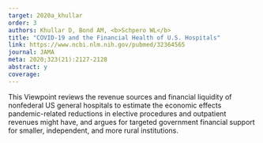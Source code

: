 ```yaml
---
target: 2020a_khullar
order: 3
authors: Khullar D, Bond AM, <b>Schpero WL</b>
title: "COVID-19 and the Financial Health of U.S. Hospitals"
link: https://www.ncbi.nlm.nih.gov/pubmed/32364565
journal: JAMA
meta: 2020;323(21):2127-2128
abstract: y
coverage:
---
```

This Viewpoint reviews the revenue sources and financial liquidity of nonfederal US general hospitals to estimate the economic effects pandemic-related reductions in elective procedures and outpatient revenues might have, and argues for targeted government financial support for smaller, independent, and more rural institutions.
